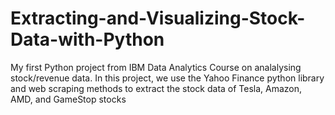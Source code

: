 # Extracting-and-Visualizing-Stock-Data-with-Python

My first Python project from IBM Data Analytics Course on analalysing stock/revenue data. In this project, we use the Yahoo Finance python library and web scraping methods to extract the stock data of Tesla, Amazon, AMD, and GameStop stocks
